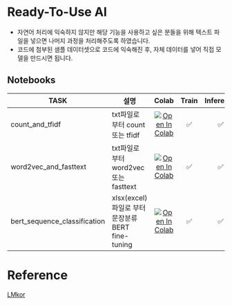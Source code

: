 # Ready-To-Use AI
* 자연어 처리에 익숙하지 않지만 해당 기능을 사용하고 싶은 분들을 위해 텍스트 파일을 넣으면 나머지 과정을 처리해주도록 하였습니다.
* 코드에 첨부된 샘플 데이터셋으로 코드에 익숙해진 후, 자체 데이터를 넣어 직접 모델을 만드시면 됩니다.

## Notebooks
| TASK    |  설명  |  Colab | Train | Inference |
| --------| ------| :----: | :---: | :-------: |
| count_and_tfidf               | txt파일로 부터 count 또는 tfidf                 |         [![Open In Colab](https://colab.research.google.com/assets/colab-badge.svg)](https://colab.research.google.com/github/kiyoungkim1/ReadyToUseNlp/blob/main/notebooks/nlp/count_and_tfidf.ipynb) | ✅ | ✅ |
| word2vec_and_fasttext         | txt파일로 부터 word2vec 또는 fasttext           |         [![Open In Colab](https://colab.research.google.com/assets/colab-badge.svg)](https://colab.research.google.com/github/kiyoungkim1/ReadyToUseNlp/blob/main/notebooks/nlp/word2vec_and_fasttext.ipynb) | ✅ | ✅ |
| bert_sequence_classification  | xlsx(excel)파일로 부터 문장분류 BERT fine-tuning |         [![Open In Colab](https://colab.research.google.com/assets/colab-badge.svg)](https://colab.research.google.com/github/kiyoungkim1/ReadyToUseAI/blob/main/notebooks/nlp/bert_sequence_classification.ipynb) | ✅ | ✅ |


# Reference
[LMkor](https://github.com/kiyoungkim1/LMkor)

